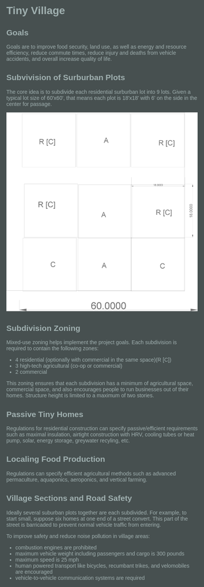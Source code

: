 
<p><link rel="stylesheet" href="css/main.css"/></p>
<style>
body, p, div, html {
  font-family: 'Titillium Web', sans-serif;
  color: #a0b0b0;
  background-color: #475050;
}

body {
 margin: 2em;
}

</style>

# Tiny Village

## Goals

Goals are to improve food security, land use, as well as energy and resource efficiency, reduce commute times, reduce injury and deaths from vehicle accidents, and overall increase quality of life.

## Subvivision of Surburban Plots

The core idea is to subdivide each  residential surburban 
lot into 9 lots.  Given a typical lot size of 60'x60',
that means each plot is 18'x18' with 6' on the side in the center
for passage.

<img src="vill.png" width="600px"/>

## Subdivision Zoning

Mixed-use zoning helps implement the project goals.  Each 
subdivision is required to contain the following zones:

* 4 residential (optionally with commercial in the same space)(R [C])
* 3 high-tech agricultural (co-op or commercial)
* 2 commercial

This zoning ensures that each subdivision has a minimum of 
agricultural space, commercial space, and also encourages people
to run businesses out of their homes.  Structure height is limited
to a maximum of two stories.

## Passive Tiny Homes

Regulations for residential construction can specify 
passive/efficient requirements such as maximal insulation, airtight 
construction with HRV, cooling tubes or heat pump, solar,
energy storage, greywater recyling, etc.

## Localing Food Production

Regulations can specify efficient agricultural methods such as
advanced permaculture, aquaponics, aeroponics, and vertical 
farming.

## Village Sections and Road Safety

Ideally several suburban plots together are each subdivided.
For example, to start small, suppose six homes at one end of a
street convert.  This part of the street is barricaded to 
prevent normal vehicle traffic from entering.

To improve safety and reduce noise pollution in village areas:
 
* combustion engines are prohibited
* maximum vehicle weight including passengers and cargo is 300 pounds
* maximum speed is 25 mph 
* human powered transport like bicycles, recumbant trikes, and velomobiles are encouraged
* vehicle-to-vehicle communication systems are required
 
